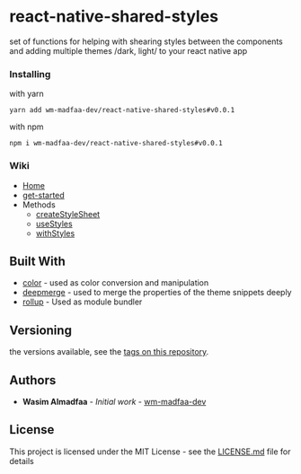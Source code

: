 # react-native-shared-styles

set of functions for helping with shearing styles between the components and adding multiple themes /dark, light/ to your react native app

### Installing

with yarn

```
yarn add wm-madfaa-dev/react-native-shared-styles#v0.0.1
```

with npm

```
npm i wm-madfaa-dev/react-native-shared-styles#v0.0.1
```

### Wiki
* [Home](https://github.com/wm-madfaa-dev/react-native-shared-styles/wiki)
* [get-started](https://github.com/wm-madfaa-dev/react-native-shared-styles/wiki/get-started)
* Methods
  * [createStyleSheet](https://github.com/wm-madfaa-dev/react-native-shared-styles/wiki/createStyleSheet)
  * [useStyles](https://github.com/wm-madfaa-dev/react-native-shared-styles/wiki/useStyles)
  * [withStyles](https://github.com/wm-madfaa-dev/react-native-shared-styles/wiki/withStyles)

## Built With

* [color](github.com/Qix-/color#readme) - used as color conversion and manipulation
* [deepmerge](github.com/TehShrike/deepmerge) - used to merge the properties of the theme snippets deeply
* [rollup](github.com/rollup/rollup) - Used as module bundler

## Versioning

the versions available, see the [tags on this repository](https://github.com/wm-madfaa-dev/react-native-shared-styles/tags).

## Authors

* **Wasim Almadfaa** - *Initial work* - [wm-madfaa-dev](https://github.com/wm-madfaa-dev)

## License

This project is licensed under the MIT License - see the [LICENSE.md](LICENSE.md) file for details
